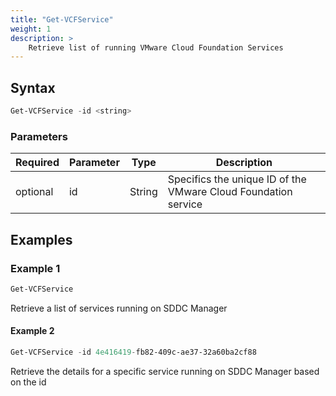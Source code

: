 ```yaml
---
title: "Get-VCFService"
weight: 1
description: >
    Retrieve list of running VMware Cloud Foundation Services
---
```


## Syntax
``` powershell
Get-VCFService -id <string>
```

### Parameters

| Required | Parameter  | Type     |  Description                                                        |
| ---------| -----------|----------| ------------------------------------------------------------------- |
| optional | id         | String   | Specifics the unique ID of the VMware Cloud Foundation service      |

## Examples
### Example 1
``` powershell
Get-VCFService
```
Retrieve a list of services running on SDDC Manager

#### Example 2
``` powershell
Get-VCFService -id 4e416419-fb82-409c-ae37-32a60ba2cf88
```
Retrieve the details for a specific service running on SDDC Manager based on the id